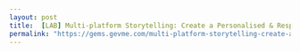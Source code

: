 ```yaml
---
layout: post
title:  [LAB] Multi-platform Storytelling: Create a Personalised & Responsive Narratives
permalink: "https://gems.gevme.com/multi-platform-storytelling-create-a-personalised-responsive-narratives-71808334"
---
```


